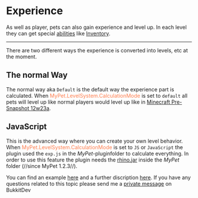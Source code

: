 # Experience

As well as player, pets can also gain experience and level up.
In each level they can get special [abilities](skills) like [Inventory](skills/backpack).

----

There are two different ways the experience is converted into levels, etc at the moment.

## The normal Way

The normal way aka `Default` is the default way the experience part is calculated.
When <font color="Coral">MyPet.LevelSystem.CalculationMode</font> is set to `default` all pets will level up like normal players would level up like in [Minecraft Pre-Snapshot 12w23a](http://www.minecraftwiki.net/wiki/Experience#Pre-Snapshot_12w23a).

## JavaScript

This is the advanced way where you can create your own level behavior. When <font color="Coral">MyPet.LevelSystem.CalculationMode</font> is set to `JS` or `JavaScript` the plugin used the `exp.js` in the *MyPet*-pluginfolder to calculate everything. In order to use this feature the plugin needs the [rhino.jar](https://github.com/mozilla/rhino/releases) inside the *MyPet* folder (//since MyPet 1.2.3//).

You can find an example [here](https://github.com/xXKeyleXx/MyPet/blob/master/experience-scripts/exp.js) and a further discription [here](expjs).
If you have any questions related to this topic please send me a [private message](http://dev.bukkit.org/home/send-private-message/?to=xXKeyleXx) on BukkitDev
